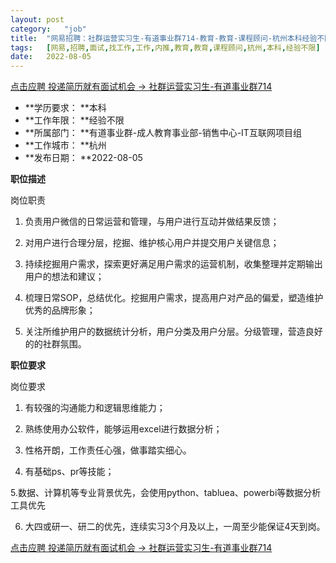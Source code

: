 ```yaml
---
layout:	post
category:	"job"
title:	"网易招聘：社群运营实习生-有道事业群714-教育-教育-课程顾问-杭州本科经验不限"
tags:	[网易,招聘,面试,找工作,工作,内推,教育,教育,课程顾问,杭州,本科,经验不限]
date:	2022-08-05
---
```


[点击应聘 投递简历就有面试机会 ->  社群运营实习生-有道事业群714](http://mobile.bole.netease.com/bole/boleDetail?id=42146&employeeId=346f03c3cda5f04c&key=all)



- **学历要求： **本科
- **工作年限： **经验不限
- **所属部门： **有道事业群-成人教育事业部-销售中心-IT互联网项目组
- **工作城市： **杭州
- **发布日期： **2022-08-05



**职位描述**

岗位职责

1. 负责用户微信的日常运营和管理，与用户进行互动并做结果反馈；

2. 对用户进行合理分层，挖掘、维护核心用户并提交用户关键信息；

3. 持续挖掘用户需求，探索更好满足用户需求的运营机制，收集整理并定期输出用户的想法和建议；

4. 梳理日常SOP，总结优化。挖掘用户需求，提高用户对产品的偏爱，塑造维护优秀的品牌形象；

5. 关注所维护用户的数据统计分析，用户分类及用户分层。分级管理，营造良好的的社群氛围。



**职位要求**

岗位要求

1. 有较强的沟通能力和逻辑思维能力；

2. 熟练使用办公软件，能够运用excel进行数据分析；

3. 性格开朗，工作责任心强，做事踏实细心。

4. 有基础ps、pr等技能；

5.数据、计算机等专业背景优先，会使用python、tabluea、powerbi等数据分析工具优先

6. 大四或研一、研二的优先，连续实习3个月及以上，一周至少能保证4天到岗。



[点击应聘 投递简历就有面试机会 ->  社群运营实习生-有道事业群714](http://mobile.bole.netease.com/bole/boleDetail?id=42146&employeeId=346f03c3cda5f04c&key=all)